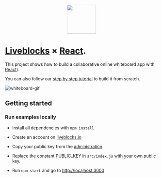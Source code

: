 <p align="center">
  <a href="https://liveblocks.io">
    <img src="https://liveblocks.io/icon-192x192.png" height="96">
  </a>
</p>

# [Liveblocks](https://liveblocks.io) × [React](https://reactjs.org/).

This project shows how to build a collaborative online whiteboard app with [React](https://reactjs.org/)).

You can also follow our [step by step tutorial](https://liveblocks.io/docs/tutorials/collaborative-online-whiteboard/react) to build it from scratch.

![whiteboard-gif](https://liveblocks.io/images/docs/tutorials/whiteboard/tutorial-whiteboard.gif)

## Getting started

### Run examples locally

- Install all dependencies with `npm install`

- Create an account on [liveblocks.io](https://liveblocks.io/dashboard)

- Copy your public key from the [administration](https://liveblocks.io/dashboard/apikeys)

- Replace the constant PUBLIC_KEY in `src/index.js` with your own public key.

- Run `npm start` and go to [http://localhost:3000](http://localhost:3000)
